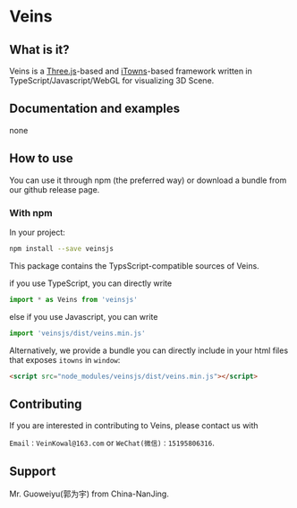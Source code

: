 # Veins

## What is it?

Veins is a [Three.js](https://threejs.org/)-based and [iTowns](http://www.itowns-project.org/)-based framework written in
TypeScript/Javascript/WebGL for visualizing 3D Scene.

## Documentation and examples

none

## How to use

You can use it through npm (the preferred way) or download a bundle from our
github release page.

### With npm

In your project:

```bash
npm install --save veinsjs
```

This package contains the TypsScript-compatible sources of Veins.

if you use TypeScript, you can directly write

```typescript
import * as Veins from 'veinsjs'
```

else if you use Javascript, you can write

```typescript
import 'veinsjs/dist/veins.min.js'
```

Alternatively, we provide a bundle you can directly include in your html files
that exposes `itowns` in `window`:

```html
<script src="node_modules/veinsjs/dist/veins.min.js"></script>
```

## Contributing

If you are interested in contributing to Veins, please contact us with

`Email：VeinKowal@163.com` or `WeChat(微信)：15195806316`.

## Support

Mr. Guoweiyu(郭为宇) from China-NanJing.

